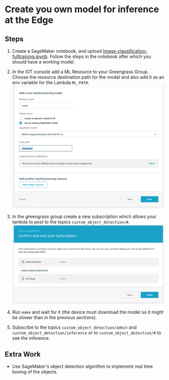 # Create you own model for inference at the Edge

## Steps

1. Create a SageMaker notebook, and upload [Image-classification-fulltraining.ipynb](./Image-classification-fulltraining.ipynb). Follow the steps in the notebook after which you should have a working model.

1. In the IOT console add a ML Resource to your Greengrass Group. Choose the resource destination path for the model and also add it as an env variable for the Lambda `ML_PATH`.
    ![Add model](./images/add_model.png)

1. In the greengrass group create a new subscription which allows your lambda to post to the topics `custom_object_detection/#`.
    ![Subscriptions configurations](./images/subscriptions.png)

1. Run `make` and wait for it (the device must download the model so it might be slower than in the previous sections).

1. Subscribe to the topics `custom_object_detection/admin` and `custom_object_detection/inference` or to `custom_object_detection/#` to see the inference.

## Extra Work

- Use SageMaker's object detection algorithm to implement real time boxing of the objects.
